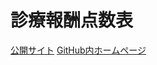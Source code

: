 # 診療報酬点数表
[公開サイト](http://tensuhyo.html.xdomain.jp/)
[GitHub内ホームページ](https://saka1029.github.io/Tensuhyo/data/web/)

